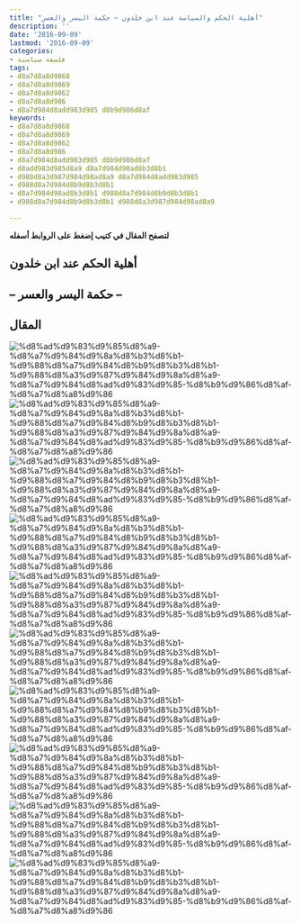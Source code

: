 ```yaml
---
title: "أهلية الحكم والسياسة عند ابن خلدون – حكمة اليسر والعسر"
description: ''
date: '2016-09-09'
lastmod: '2016-09-09'
categories:
- فلسفة سياسية
tags:
- d8a7d8a8d9868
- d8a7d8a8d9869
- d8a7d8a8d9862
- d8a7d8a8d986
- d8a7d984d8add983d985 d8b9d986d8af
keywords:
- d8a7d8a8d9868
- d8a7d8a8d9869
- d8a7d8a8d9862
- d8a7d8a8d986
- d8a7d984d8add983d985 d8b9d986d8af
- d8add983d985d8a9 d8a7d984d98ad8b3d8b1
- d988d8a3d987d984d98ad8a9 d8a7d984d8add983d985
- d988d8a7d984d8b9d8b3d8b1
- d8a7d984d98ad8b3d8b1 d988d8a7d984d8b9d8b3d8b1
- d988d8a7d984d8b9d8b3d8b1 d988d8a3d987d984d98ad8a9

---
```

**لتصفح المقال في كتيب إضغط على الروابط أسفله**

## **أهلية الحكم عند ابن خلدون**

## **– حكمة اليسر والعسر –**

## المقال

![%d8%ad%d9%83%d9%85%d8%a9-%d8%a7%d9%84%d9%8a%d8%b3%d8%b1-%d9%88%d8%a7%d9%84%d8%b9%d8%b3%d8%b1-%d9%88%d8%a3%d9%87%d9%84%d9%8a%d8%a9-%d8%a7%d9%84%d8%ad%d9%83%d9%85-%d8%b9%d9%86%d8%af-%d8%a7%d8%a8%d9%86](https://abouyaarebmarzouki.wordpress.com/wp-content/uploads/2016/09/d8add983d985d8a9-d8a7d984d98ad8b3d8b1-d988d8a7d984d8b9d8b3d8b1-d988d8a3d987d984d98ad8a9-d8a7d984d8add983d985-d8b9d986d8af-d8a7d8a8d986.png?w=648) ![%d8%ad%d9%83%d9%85%d8%a9-%d8%a7%d9%84%d9%8a%d8%b3%d8%b1-%d9%88%d8%a7%d9%84%d8%b9%d8%b3%d8%b1-%d9%88%d8%a3%d9%87%d9%84%d9%8a%d8%a9-%d8%a7%d9%84%d8%ad%d9%83%d9%85-%d8%b9%d9%86%d8%af-%d8%a7%d8%a8%d9%86](https://abouyaarebmarzouki.wordpress.com/wp-content/uploads/2016/09/d8add983d985d8a9-d8a7d984d98ad8b3d8b1-d988d8a7d984d8b9d8b3d8b1-d988d8a3d987d984d98ad8a9-d8a7d984d8add983d985-d8b9d986d8af-d8a7d8a8d9861.png?w=648) ![%d8%ad%d9%83%d9%85%d8%a9-%d8%a7%d9%84%d9%8a%d8%b3%d8%b1-%d9%88%d8%a7%d9%84%d8%b9%d8%b3%d8%b1-%d9%88%d8%a3%d9%87%d9%84%d9%8a%d8%a9-%d8%a7%d9%84%d8%ad%d9%83%d9%85-%d8%b9%d9%86%d8%af-%d8%a7%d8%a8%d9%86](https://abouyaarebmarzouki.wordpress.com/wp-content/uploads/2016/09/d8add983d985d8a9-d8a7d984d98ad8b3d8b1-d988d8a7d984d8b9d8b3d8b1-d988d8a3d987d984d98ad8a9-d8a7d984d8add983d985-d8b9d986d8af-d8a7d8a8d9862.png?w=648) ![%d8%ad%d9%83%d9%85%d8%a9-%d8%a7%d9%84%d9%8a%d8%b3%d8%b1-%d9%88%d8%a7%d9%84%d8%b9%d8%b3%d8%b1-%d9%88%d8%a3%d9%87%d9%84%d9%8a%d8%a9-%d8%a7%d9%84%d8%ad%d9%83%d9%85-%d8%b9%d9%86%d8%af-%d8%a7%d8%a8%d9%86](https://abouyaarebmarzouki.wordpress.com/wp-content/uploads/2016/09/d8add983d985d8a9-d8a7d984d98ad8b3d8b1-d988d8a7d984d8b9d8b3d8b1-d988d8a3d987d984d98ad8a9-d8a7d984d8add983d985-d8b9d986d8af-d8a7d8a8d9863.png?w=648) ![%d8%ad%d9%83%d9%85%d8%a9-%d8%a7%d9%84%d9%8a%d8%b3%d8%b1-%d9%88%d8%a7%d9%84%d8%b9%d8%b3%d8%b1-%d9%88%d8%a3%d9%87%d9%84%d9%8a%d8%a9-%d8%a7%d9%84%d8%ad%d9%83%d9%85-%d8%b9%d9%86%d8%af-%d8%a7%d8%a8%d9%86](https://abouyaarebmarzouki.wordpress.com/wp-content/uploads/2016/09/d8add983d985d8a9-d8a7d984d98ad8b3d8b1-d988d8a7d984d8b9d8b3d8b1-d988d8a3d987d984d98ad8a9-d8a7d984d8add983d985-d8b9d986d8af-d8a7d8a8d9864.png?w=648) ![%d8%ad%d9%83%d9%85%d8%a9-%d8%a7%d9%84%d9%8a%d8%b3%d8%b1-%d9%88%d8%a7%d9%84%d8%b9%d8%b3%d8%b1-%d9%88%d8%a3%d9%87%d9%84%d9%8a%d8%a9-%d8%a7%d9%84%d8%ad%d9%83%d9%85-%d8%b9%d9%86%d8%af-%d8%a7%d8%a8%d9%86](https://abouyaarebmarzouki.wordpress.com/wp-content/uploads/2016/09/d8add983d985d8a9-d8a7d984d98ad8b3d8b1-d988d8a7d984d8b9d8b3d8b1-d988d8a3d987d984d98ad8a9-d8a7d984d8add983d985-d8b9d986d8af-d8a7d8a8d9865.png?w=648) ![%d8%ad%d9%83%d9%85%d8%a9-%d8%a7%d9%84%d9%8a%d8%b3%d8%b1-%d9%88%d8%a7%d9%84%d8%b9%d8%b3%d8%b1-%d9%88%d8%a3%d9%87%d9%84%d9%8a%d8%a9-%d8%a7%d9%84%d8%ad%d9%83%d9%85-%d8%b9%d9%86%d8%af-%d8%a7%d8%a8%d9%86](https://abouyaarebmarzouki.wordpress.com/wp-content/uploads/2016/09/d8add983d985d8a9-d8a7d984d98ad8b3d8b1-d988d8a7d984d8b9d8b3d8b1-d988d8a3d987d984d98ad8a9-d8a7d984d8add983d985-d8b9d986d8af-d8a7d8a8d9866.png?w=648) ![%d8%ad%d9%83%d9%85%d8%a9-%d8%a7%d9%84%d9%8a%d8%b3%d8%b1-%d9%88%d8%a7%d9%84%d8%b9%d8%b3%d8%b1-%d9%88%d8%a3%d9%87%d9%84%d9%8a%d8%a9-%d8%a7%d9%84%d8%ad%d9%83%d9%85-%d8%b9%d9%86%d8%af-%d8%a7%d8%a8%d9%86](https://abouyaarebmarzouki.wordpress.com/wp-content/uploads/2016/09/d8add983d985d8a9-d8a7d984d98ad8b3d8b1-d988d8a7d984d8b9d8b3d8b1-d988d8a3d987d984d98ad8a9-d8a7d984d8add983d985-d8b9d986d8af-d8a7d8a8d9867.png?w=648) ![%d8%ad%d9%83%d9%85%d8%a9-%d8%a7%d9%84%d9%8a%d8%b3%d8%b1-%d9%88%d8%a7%d9%84%d8%b9%d8%b3%d8%b1-%d9%88%d8%a3%d9%87%d9%84%d9%8a%d8%a9-%d8%a7%d9%84%d8%ad%d9%83%d9%85-%d8%b9%d9%86%d8%af-%d8%a7%d8%a8%d9%86](https://abouyaarebmarzouki.wordpress.com/wp-content/uploads/2016/09/d8add983d985d8a9-d8a7d984d98ad8b3d8b1-d988d8a7d984d8b9d8b3d8b1-d988d8a3d987d984d98ad8a9-d8a7d984d8add983d985-d8b9d986d8af-d8a7d8a8d9868.png?w=648) ![%d8%ad%d9%83%d9%85%d8%a9-%d8%a7%d9%84%d9%8a%d8%b3%d8%b1-%d9%88%d8%a7%d9%84%d8%b9%d8%b3%d8%b1-%d9%88%d8%a3%d9%87%d9%84%d9%8a%d8%a9-%d8%a7%d9%84%d8%ad%d9%83%d9%85-%d8%b9%d9%86%d8%af-%d8%a7%d8%a8%d9%86](https://abouyaarebmarzouki.wordpress.com/wp-content/uploads/2016/09/d8add983d985d8a9-d8a7d984d98ad8b3d8b1-d988d8a7d984d8b9d8b3d8b1-d988d8a3d987d984d98ad8a9-d8a7d984d8add983d985-d8b9d986d8af-d8a7d8a8d9869.png?w=648)

###